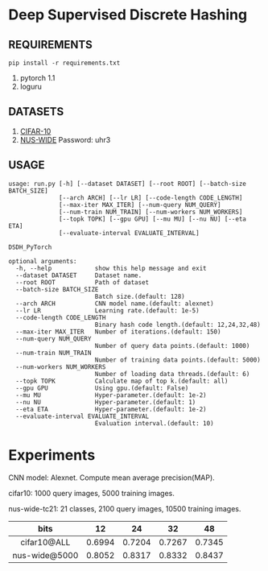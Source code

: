 # Deep Supervised Discrete Hashing

## REQUIREMENTS
`pip install -r requirements.txt`

1. pytorch 1.1
2. loguru

## DATASETS
1. [CIFAR-10](https://www.cs.toronto.edu/~kriz/cifar.html)
2. [NUS-WIDE](https://pan.baidu.com/s/1f9mKXE2T8XpIq8p7y8Fa6Q) Password: uhr3

## USAGE
```
usage: run.py [-h] [--dataset DATASET] [--root ROOT] [--batch-size BATCH_SIZE]
              [--arch ARCH] [--lr LR] [--code-length CODE_LENGTH]
              [--max-iter MAX_ITER] [--num-query NUM_QUERY]
              [--num-train NUM_TRAIN] [--num-workers NUM_WORKERS]
              [--topk TOPK] [--gpu GPU] [--mu MU] [--nu NU] [--eta ETA]
              [--evaluate-interval EVALUATE_INTERVAL]

DSDH_PyTorch

optional arguments:
  -h, --help            show this help message and exit
  --dataset DATASET     Dataset name.
  --root ROOT           Path of dataset
  --batch-size BATCH_SIZE
                        Batch size.(default: 128)
  --arch ARCH           CNN model name.(default: alexnet)
  --lr LR               Learning rate.(default: 1e-5)
  --code-length CODE_LENGTH
                        Binary hash code length.(default: 12,24,32,48)
  --max-iter MAX_ITER   Number of iterations.(default: 150)
  --num-query NUM_QUERY
                        Number of query data points.(default: 1000)
  --num-train NUM_TRAIN
                        Number of training data points.(default: 5000)
  --num-workers NUM_WORKERS
                        Number of loading data threads.(default: 6)
  --topk TOPK           Calculate map of top k.(default: all)
  --gpu GPU             Using gpu.(default: False)
  --mu MU               Hyper-parameter.(default: 1e-2)
  --nu NU               Hyper-parameter.(default: 1)
  --eta ETA             Hyper-parameter.(default: 1e-2)
  --evaluate-interval EVALUATE_INTERVAL
                        Evaluation interval.(default: 10)
```

# Experiments
CNN model: Alexnet. Compute mean average precision(MAP).

cifar10: 1000 query images, 5000 training images.

nus-wide-tc21: 21 classes, 2100 query images, 10500 training images.

 bits | 12 | 24 | 32 | 48  
   :-:   |  :-:    |   :-:   |   :-:   |   :-:     
cifar10@ALL | 0.6994 | 0.7204 | 0.7267 | 0.7345
nus-wide@5000 | 0.8052| 0.8317 | 0.8332 | 0.8437
